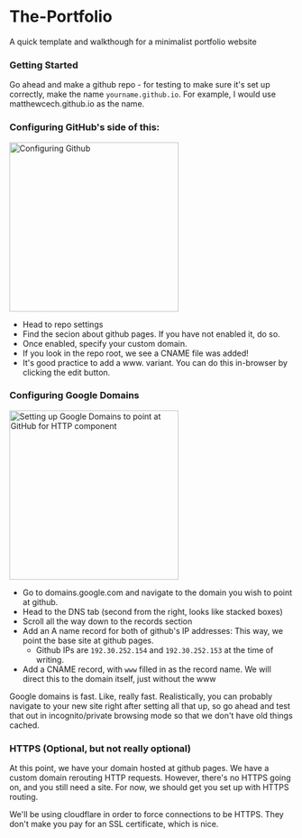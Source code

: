# The-Portfolio
A quick template and walkthough for a minimalist portfolio website

### Getting Started
Go ahead and make a github repo - for testing to make sure it's set up correctly, make the name `yourname.github.io`. For example, I would use matthewcech.github.io as the name.

### Configuring GitHub's side of this:

<img src="https://i.imgur.com/NZlhA6a.gif" alt="Configuring Github" width="300px">

- Head to repo settings
- Find the secion about github pages. If you have not enabled it, do so. 
- Once enabled, specify your custom domain. 
- If you look in the repo root, we see a CNAME file was added!
- It's good practice to add a www.<sitename> variant. You can do this in-browser by clicking the edit button.


### Configuring Google Domains

<img src="https://i.imgur.com/Nn929du.gif" alt="Setting up Google Domains to point at GitHub for HTTP component" width="300px">

- Go to domains.google.com and navigate to the domain you wish to point at github.
- Head to the DNS tab (second from the right, looks like stacked boxes)
- Scroll all the way down to the records section
- Add an A name record for both of github's IP addresses: This way, we point the base site at github pages.
  - Github IPs are `192.30.252.154` and `192.30.252.153` at the time of writing.
- Add a CNAME record, with `www` filled in as the record name. We will direct this to the domain itself, just without the www

Google domains is fast. Like, really fast. Realistically, you can probably navigate to your new site right after setting all that up, so go ahead and test that out in incognito/private browsing mode so that we don't have old things cached.

### HTTPS (Optional, but not really optional)

At this point, we have your domain hosted at github pages. We have a custom domain rerouting HTTP requests.
However, there's no HTTPS going on, and you still need a site. For now, we should get you set up with HTTPS routing.

We'll be using cloudflare in order to force connections to be HTTPS. They don't make you pay for an SSL certificate, which is nice.

